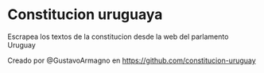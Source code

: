 Constitucion uruguaya
=======


Escrapea los textos de la constitucion desde la web del parlamento Uruguay

Creado por @GustavoArmagno en https://github.com/constitucion-uruguay
